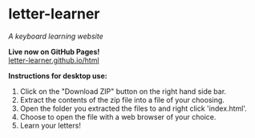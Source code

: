 # letter-learner

*A keyboard learning website*

**Live now on GitHub Pages!**
<br>
[letter-learner.github.io/html](letter-learner.github.io/html)


**Instructions for desktop use:**

1. Click on the "Download ZIP" button on the right hand side bar.
2. Extract the contents of the zip file into a file of your choosing.
3. Open the folder you extracted the files to and right click 'index.html'.
4. Choose to open the file with a web browser of your choice.
5. Learn your letters!
